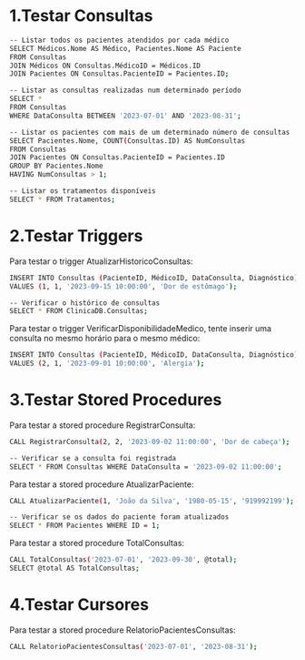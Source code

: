 # 1.Testar Consultas

```bash
-- Listar todos os pacientes atendidos por cada médico
SELECT Médicos.Nome AS Médico, Pacientes.Nome AS Paciente
FROM Consultas
JOIN Médicos ON Consultas.MédicoID = Médicos.ID
JOIN Pacientes ON Consultas.PacienteID = Pacientes.ID;

-- Listar as consultas realizadas num determinado período
SELECT *
FROM Consultas
WHERE DataConsulta BETWEEN '2023-07-01' AND '2023-08-31';

-- Listar os pacientes com mais de um determinado número de consultas
SELECT Pacientes.Nome, COUNT(Consultas.ID) AS NumConsultas
FROM Consultas
JOIN Pacientes ON Consultas.PacienteID = Pacientes.ID
GROUP BY Pacientes.Nome
HAVING NumConsultas > 1;

-- Listar os tratamentos disponíveis
SELECT * FROM Tratamentos;
```
# 2.Testar Triggers
Para testar o trigger AtualizarHistoricoConsultas:

```bash
INSERT INTO Consultas (PacienteID, MédicoID, DataConsulta, Diagnóstico)
VALUES (1, 1, '2023-09-15 10:00:00', 'Dor de estômago');

-- Verificar o histórico de consultas
SELECT * FROM ClinicaDB.Consultas;
```
Para testar o trigger VerificarDisponibilidadeMedico, tente inserir uma consulta no mesmo horário para o mesmo médico:

```bash
INSERT INTO Consultas (PacienteID, MédicoID, DataConsulta, Diagnóstico)
VALUES (2, 1, '2023-09-01 10:00:00', 'Alergia');
```
# 3.Testar Stored Procedures

Para testar a stored procedure RegistrarConsulta:
```bash
CALL RegistrarConsulta(2, 2, '2023-09-02 11:00:00', 'Dor de cabeça');

-- Verificar se a consulta foi registrada
SELECT * FROM Consultas WHERE DataConsulta = '2023-09-02 11:00:00';
```
Para testar a stored procedure AtualizarPaciente:

```bash
CALL AtualizarPaciente(1, 'João da Silva', '1980-05-15', '919992199');

-- Verificar se os dados do paciente foram atualizados
SELECT * FROM Pacientes WHERE ID = 1;
```
Para testar a stored procedure TotalConsultas:

```bash
CALL TotalConsultas('2023-07-01', '2023-09-30', @total);
SELECT @total AS TotalConsultas;
```
# 4.Testar Cursores

Para testar a stored procedure RelatorioPacientesConsultas:

```bash
CALL RelatorioPacientesConsultas('2023-07-01', '2023-08-31');
```

